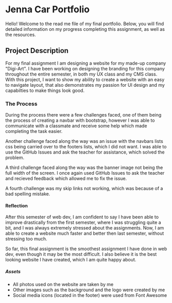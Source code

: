 # Jenna Car Portfolio

Hello!  Welcome to the read me file of my final portfolio.  Below, you will find detailed information on my progress completing this assignment, as well as the resources.

## Project Description
For my final assignment I am designing a website for my made-up company "Digi-Art".  I have been working on designing the branding for this company throughout the entire semester, in both my UX class and my CMS class.  With this project, I want to show my ability to create a website with an easy to navigate layout, that also demonstrates my passion for UI design and my capabilties to make things look good.

### The Process

During the process there were a few challenges faced, one of them being the process of creating a navbar with bootstrap, however I was able to communicate with a classmate and receive some help which made completing the task easier.

Another challenge faced along the way was an issue with the navbars lists css being carried over to the footers lists, which I did not want.  I was able to use the GitHub Issues and ask the teacher for assistance, which solved the problem.

A third challenge faced along the way was the banner image not being the full width of the screen.  I once again used GitHub Issues to ask the teacher and recieved feedback which allowed me to fix the issue.

A fourth challenge was my skip links not working, which was because of a bad spelling mistake.

#### Reflection

After this semester of web dev, I am confident to say I have been able to improve drastically from the first semester, where I was struggling quite a bit, and I was always extremely stressed about the assignments.  Now, I am able to create a website much faster and better then last semester, without stressing too much.

So far, this final assignment is the smoothest assignment I have done in web dev, even though it may be the most difficult.  I also believe it is the best looking website I have created, which I am quite happy about.

##### Assets

- All photos used on the website are taken by me
- Other images such as the background and the logo were created by me
- Social media icons (located in the footer) were used from Font Awesome